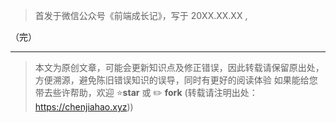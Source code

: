 > 首发于微信公众号《前端成长记》，写于 20XX.XX.XX ,



（完）

---
> 本文为原创文章，可能会更新知识点及修正错误，因此转载请保留原出处，方便溯源，避免陈旧错误知识的误导，同时有更好的阅读体验
如果能给您带去些许帮助，欢迎 ⭐️**star** 或 ✏️ **fork**
(转载请注明出处：https://chenjiahao.xyz))
